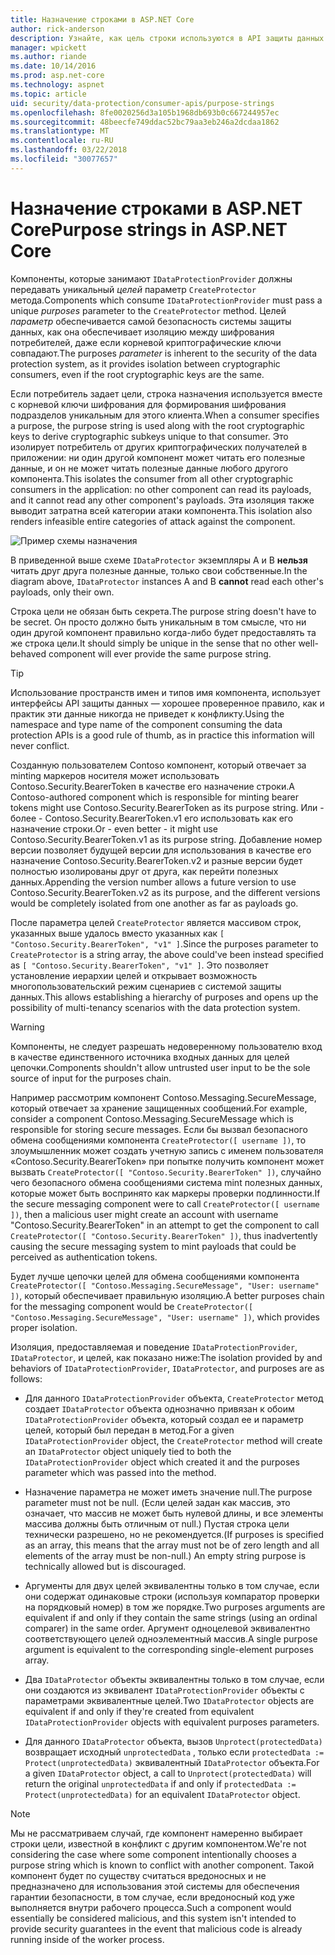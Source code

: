 ```yaml
---
title: Назначение строками в ASP.NET Core
author: rick-anderson
description: Узнайте, как цель строки используются в API защиты данных ASP.NET Core.
manager: wpickett
ms.author: riande
ms.date: 10/14/2016
ms.prod: asp.net-core
ms.technology: aspnet
ms.topic: article
uid: security/data-protection/consumer-apis/purpose-strings
ms.openlocfilehash: 8fe0020256d3a105b1968db693b0c667244957ec
ms.sourcegitcommit: 48beecfe749ddac52bc79aa3eb246a2dcdaa1862
ms.translationtype: MT
ms.contentlocale: ru-RU
ms.lasthandoff: 03/22/2018
ms.locfileid: "30077657"
---
```

# <a name="purpose-strings-in-aspnet-core"></a><span data-ttu-id="1912a-103">Назначение строками в ASP.NET Core</span><span class="sxs-lookup"><span data-stu-id="1912a-103">Purpose strings in ASP.NET Core</span></span>

<a name="data-protection-consumer-apis-purposes"></a>

<span data-ttu-id="1912a-104">Компоненты, которые занимают `IDataProtectionProvider` должны передавать уникальный *целей* параметр `CreateProtector` метода.</span><span class="sxs-lookup"><span data-stu-id="1912a-104">Components which consume `IDataProtectionProvider` must pass a unique *purposes* parameter to the `CreateProtector` method.</span></span> <span data-ttu-id="1912a-105">Целей *параметр* обеспечивается самой безопасность системы защиты данных, как она обеспечивает изоляцию между шифрования потребителей, даже если корневой криптографические ключи совпадают.</span><span class="sxs-lookup"><span data-stu-id="1912a-105">The purposes *parameter* is inherent to the security of the data protection system, as it provides isolation between cryptographic consumers, even if the root cryptographic keys are the same.</span></span>

<span data-ttu-id="1912a-106">Если потребитель задает цели, строка назначения используется вместе с корневой ключи шифрования для формирования шифрования подразделов уникальным для этого клиента.</span><span class="sxs-lookup"><span data-stu-id="1912a-106">When a consumer specifies a purpose, the purpose string is used along with the root cryptographic keys to derive cryptographic subkeys unique to that consumer.</span></span> <span data-ttu-id="1912a-107">Это изолирует потребитель от других криптографических получателей в приложении: ни один другой компонент может читать его полезные данные, и он не может читать полезные данные любого другого компонента.</span><span class="sxs-lookup"><span data-stu-id="1912a-107">This isolates the consumer from all other cryptographic consumers in the application: no other component can read its payloads, and it cannot read any other component's payloads.</span></span> <span data-ttu-id="1912a-108">Эта изоляция также выводит затратна всей категории атаки компонента.</span><span class="sxs-lookup"><span data-stu-id="1912a-108">This isolation also renders infeasible entire categories of attack against the component.</span></span>

![Пример схемы назначения](purpose-strings/_static/purposes.png)

<span data-ttu-id="1912a-110">В приведенной выше схеме `IDataProtector` экземпляры A и B **нельзя** читать друг друга полезные данные, только свои собственные.</span><span class="sxs-lookup"><span data-stu-id="1912a-110">In the diagram above, `IDataProtector` instances A and B **cannot** read each other's payloads, only their own.</span></span>

<span data-ttu-id="1912a-111">Строка цели не обязан быть секрета.</span><span class="sxs-lookup"><span data-stu-id="1912a-111">The purpose string doesn't have to be secret.</span></span> <span data-ttu-id="1912a-112">Он просто должно быть уникальным в том смысле, что ни один другой компонент правильно когда-либо будет предоставлять та же строка цели.</span><span class="sxs-lookup"><span data-stu-id="1912a-112">It should simply be unique in the sense that no other well-behaved component will ever provide the same purpose string.</span></span>

>[!TIP]
> <span data-ttu-id="1912a-113">Использование пространств имен и типов имя компонента, использует интерфейсы API защиты данных — хорошее проверенное правило, как и практик эти данные никогда не приведет к конфликту.</span><span class="sxs-lookup"><span data-stu-id="1912a-113">Using the namespace and type name of the component consuming the data protection APIs is a good rule of thumb, as in practice this information will never conflict.</span></span>
>
><span data-ttu-id="1912a-114">Созданную пользователем Contoso компонент, который отвечает за minting маркеров носителя может использовать Contoso.Security.BearerToken в качестве его назначение строки.</span><span class="sxs-lookup"><span data-stu-id="1912a-114">A Contoso-authored component which is responsible for minting bearer tokens might use Contoso.Security.BearerToken as its purpose string.</span></span> <span data-ttu-id="1912a-115">Или - более - Contoso.Security.BearerToken.v1 его использовать как его назначение строки.</span><span class="sxs-lookup"><span data-stu-id="1912a-115">Or - even better - it might use Contoso.Security.BearerToken.v1 as its purpose string.</span></span> <span data-ttu-id="1912a-116">Добавление номер версии позволяет будущей версии для использования в качестве его назначение Contoso.Security.BearerToken.v2 и разные версии будет полностью изолированы друг от друга, как перейти полезных данных.</span><span class="sxs-lookup"><span data-stu-id="1912a-116">Appending the version number allows a future version to use Contoso.Security.BearerToken.v2 as its purpose, and the different versions would be completely isolated from one another as far as payloads go.</span></span>

<span data-ttu-id="1912a-117">После параметра целей `CreateProtector` является массивом строк, указанных выше удалось вместо указанных как `[ "Contoso.Security.BearerToken", "v1" ]`.</span><span class="sxs-lookup"><span data-stu-id="1912a-117">Since the purposes parameter to `CreateProtector` is a string array, the above could've been instead specified as `[ "Contoso.Security.BearerToken", "v1" ]`.</span></span> <span data-ttu-id="1912a-118">Это позволяет установление иерархии целей и открывает возможность многопользовательский режим сценариев с системой защиты данных.</span><span class="sxs-lookup"><span data-stu-id="1912a-118">This allows establishing a hierarchy of purposes and opens up the possibility of multi-tenancy scenarios with the data protection system.</span></span>

<a name="data-protection-contoso-purpose"></a>

>[!WARNING]
> <span data-ttu-id="1912a-119">Компоненты, не следует разрешать недоверенному пользователю вход в качестве единственного источника входных данных для целей цепочки.</span><span class="sxs-lookup"><span data-stu-id="1912a-119">Components shouldn't allow untrusted user input to be the sole source of input for the purposes chain.</span></span>
>
><span data-ttu-id="1912a-120">Например рассмотрим компонент Contoso.Messaging.SecureMessage, который отвечает за хранение защищенных сообщений.</span><span class="sxs-lookup"><span data-stu-id="1912a-120">For example, consider a component Contoso.Messaging.SecureMessage which is responsible for storing secure messages.</span></span> <span data-ttu-id="1912a-121">Если бы вызвал безопасного обмена сообщениями компонента `CreateProtector([ username ])`, то злоумышленник может создать учетную запись с именем пользователя «Contoso.Security.BearerToken» при попытке получить компонент может вызвать `CreateProtector([ "Contoso.Security.BearerToken" ])`, случайно чего безопасного обмена сообщениями система mint полезных данных, которые может быть воспринято как маркеры проверки подлинности.</span><span class="sxs-lookup"><span data-stu-id="1912a-121">If the secure messaging component were to call `CreateProtector([ username ])`, then a malicious user might create an account with username "Contoso.Security.BearerToken" in an attempt to get the component to call `CreateProtector([ "Contoso.Security.BearerToken" ])`, thus inadvertently causing the secure messaging system to mint payloads that could be perceived as authentication tokens.</span></span>
>
><span data-ttu-id="1912a-122">Будет лучше цепочки целей для обмена сообщениями компонента `CreateProtector([ "Contoso.Messaging.SecureMessage", "User: username" ])`, который обеспечивает правильную изоляцию.</span><span class="sxs-lookup"><span data-stu-id="1912a-122">A better purposes chain for the messaging component would be `CreateProtector([ "Contoso.Messaging.SecureMessage", "User: username" ])`, which provides proper isolation.</span></span>

<span data-ttu-id="1912a-123">Изоляция, предоставляемая и поведение `IDataProtectionProvider`, `IDataProtector`, и целей, как показано ниже:</span><span class="sxs-lookup"><span data-stu-id="1912a-123">The isolation provided by and behaviors of `IDataProtectionProvider`, `IDataProtector`, and purposes are as follows:</span></span>

* <span data-ttu-id="1912a-124">Для данного `IDataProtectionProvider` объекта, `CreateProtector` метод создает `IDataProtector` объекта однозначно привязан к обоим `IDataProtectionProvider` объекта, который создал ее и параметр целей, который был передан в метод.</span><span class="sxs-lookup"><span data-stu-id="1912a-124">For a given `IDataProtectionProvider` object, the `CreateProtector` method will create an `IDataProtector` object uniquely tied to both the `IDataProtectionProvider` object which created it and the purposes parameter which was passed into the method.</span></span>

* <span data-ttu-id="1912a-125">Назначение параметра не может иметь значение null.</span><span class="sxs-lookup"><span data-stu-id="1912a-125">The purpose parameter must not be null.</span></span> <span data-ttu-id="1912a-126">(Если целей задан как массив, это означает, что массив не может быть нулевой длины, и все элементы массива должны быть отличным от null.) Пустая строка цели технически разрешено, но не рекомендуется.</span><span class="sxs-lookup"><span data-stu-id="1912a-126">(If purposes is specified as an array, this means that the array must not be of zero length and all elements of the array must be non-null.) An empty string purpose is technically allowed but is discouraged.</span></span>

* <span data-ttu-id="1912a-127">Аргументы для двух целей эквивалентны только в том случае, если они содержат одинаковые строки (используя компаратор проверки на порядковый номер) в том же порядке.</span><span class="sxs-lookup"><span data-stu-id="1912a-127">Two purposes arguments are equivalent if and only if they contain the same strings (using an ordinal comparer) in the same order.</span></span> <span data-ttu-id="1912a-128">Аргумент одноцелевой эквивалентно соответствующего целей одноэлементный массив.</span><span class="sxs-lookup"><span data-stu-id="1912a-128">A single purpose argument is equivalent to the corresponding single-element purposes array.</span></span>

* <span data-ttu-id="1912a-129">Два `IDataProtector` объекты эквивалентны только в том случае, если они создаются из эквивалент `IDataProtectionProvider` объекты с параметрами эквивалентные целей.</span><span class="sxs-lookup"><span data-stu-id="1912a-129">Two `IDataProtector` objects are equivalent if and only if they're created from equivalent `IDataProtectionProvider` objects with equivalent purposes parameters.</span></span>

* <span data-ttu-id="1912a-130">Для данного `IDataProtector` объекта, вызов `Unprotect(protectedData)` возвращает исходный `unprotectedData` , только если `protectedData := Protect(unprotectedData)` эквивалентный `IDataProtector` объекта.</span><span class="sxs-lookup"><span data-stu-id="1912a-130">For a given `IDataProtector` object, a call to `Unprotect(protectedData)` will return the original `unprotectedData` if and only if `protectedData := Protect(unprotectedData)` for an equivalent `IDataProtector` object.</span></span>

> [!NOTE]
> <span data-ttu-id="1912a-131">Мы не рассматриваем случай, где компонент намеренно выбирает строки цели, известной в конфликт с другим компонентом.</span><span class="sxs-lookup"><span data-stu-id="1912a-131">We're not considering the case where some component intentionally chooses a purpose string which is known to conflict with another component.</span></span> <span data-ttu-id="1912a-132">Такой компонент будет по существу считаться вредоносных и не предназначено для использования этой системы для обеспечения гарантии безопасности, в том случае, если вредоносный код уже выполняется внутри рабочего процесса.</span><span class="sxs-lookup"><span data-stu-id="1912a-132">Such a component would essentially be considered malicious, and this system isn't intended to provide security guarantees in the event that malicious code is already running inside of the worker process.</span></span>
